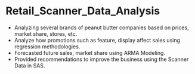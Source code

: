 # Retail_Scanner_Data_Analysis

- Analyzing several brands of peanut butter companies based on prices, market share, stores, etc.
- Analyze how promotions such as feature, display affect sales using regression methodologies.
- Forecasted future sales, market share using ARMA Modeling.
- Provided recommendations to improve the business using the Scanner Data in SAS.
